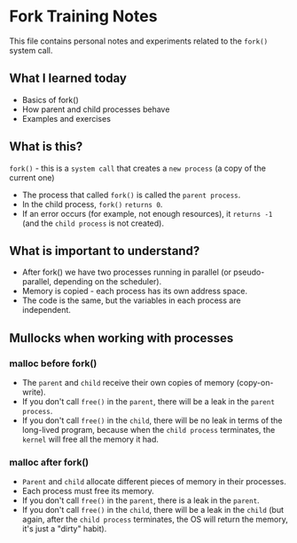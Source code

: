 # Fork Training Notes

This file contains personal notes and experiments related to the `fork()` system call.

## What I learned today

- Basics of fork()
- How parent and child processes behave
- Examples and exercises

## What is this?

`fork()` - this is a `system call` that creates a `new process` (a copy of the current one)
- The process that called `fork()` is called the `parent process`.
- In the child process, `fork()` `returns 0`.
- If an error occurs (for example, not enough resources), it `returns -1` (and the `child process` is not created).

## What is important to understand?

- After fork() we have two processes running in parallel (or pseudo-parallel, depending on the scheduler).
- Memory is copied - each process has its own address space.
- The code is the same, but the variables in each process are independent.

## Mullocks when working with processes

### malloc before fork()

- The `parent` and `child` receive their own copies of memory (copy-on-write).
- If you don't call `free()` in the `parent`, there will be a leak in the `parent process`.
- If you don't call `free()` in the `child`, there will be no leak in terms of the long-lived program, because when the `child process` terminates, the `kernel` will free all the memory it had.

### malloc after fork()

- `Parent` and `child` allocate different pieces of memory in their processes.
- Each process must free its memory.
- If you don't call `free()` in the `parent`, there is a leak in the `parent`.
- If you don't call `free()` in the `child`, there will be a leak in the `child` (but again, after the `child process` terminates, the OS will return the memory, it's just a "dirty" habit).
